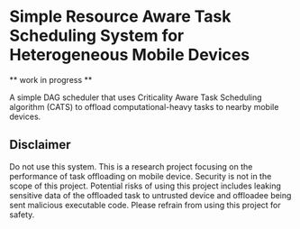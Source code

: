 # Simple Resource Aware Task Scheduling System for Heterogeneous Mobile Devices

** work in progress **

A simple DAG scheduler that uses Criticality Aware Task Scheduling algorithm (CATS) to offload computational-heavy tasks to nearby mobile devices.

## Disclaimer
Do not use this system. This is a research project focusing on the performance of task offloading on mobile device. Security is not in the scope of this project. Potential risks of using this project includes leaking sensitive data of the offloaded task to untrusted device and offloadee being sent malicious executable code. Please refrain from using this project for safety.